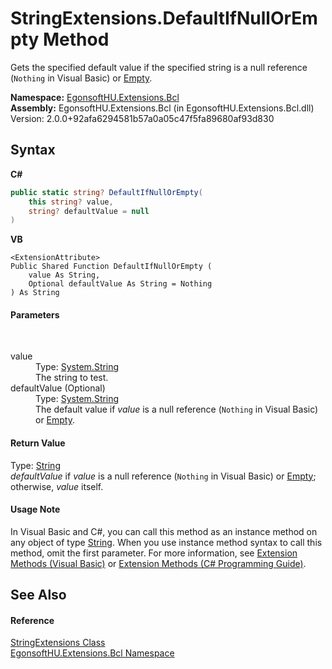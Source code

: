 # StringExtensions.DefaultIfNullOrEmpty Method 
 

Gets the specified default value if the specified string is a null reference (`Nothing` in Visual Basic) or <a href="https://docs.microsoft.com/dotnet/api/system.string.empty" target="_blank" rel="noopener noreferrer">Empty</a>.

**Namespace:**&nbsp;<a href="N_EgonsoftHU_Extensions_Bcl.md">EgonsoftHU.Extensions.Bcl</a><br />**Assembly:**&nbsp;EgonsoftHU.Extensions.Bcl (in EgonsoftHU.Extensions.Bcl.dll) Version: 2.0.0+92afa6294581b57a0a05c47f5fa89680af93d830

## Syntax

**C#**<br />
``` C#
public static string? DefaultIfNullOrEmpty(
	this string? value,
	string? defaultValue = null
)
```

**VB**<br />
``` VB
<ExtensionAttribute>
Public Shared Function DefaultIfNullOrEmpty ( 
	value As String,
	Optional defaultValue As String = Nothing
) As String
```


#### Parameters
&nbsp;<dl><dt>value</dt><dd>Type: <a href="https://docs.microsoft.com/dotnet/api/system.string" target="_blank" rel="noopener noreferrer">System.String</a><br />The string to test.</dd><dt>defaultValue (Optional)</dt><dd>Type: <a href="https://docs.microsoft.com/dotnet/api/system.string" target="_blank" rel="noopener noreferrer">System.String</a><br />The default value if *value* is a null reference (`Nothing` in Visual Basic) or <a href="https://docs.microsoft.com/dotnet/api/system.string.empty" target="_blank" rel="noopener noreferrer">Empty</a>.</dd></dl>

#### Return Value
Type: <a href="https://docs.microsoft.com/dotnet/api/system.string" target="_blank" rel="noopener noreferrer">String</a><br />*defaultValue* if *value* is a null reference (`Nothing` in Visual Basic) or <a href="https://docs.microsoft.com/dotnet/api/system.string.empty" target="_blank" rel="noopener noreferrer">Empty</a>; otherwise, *value* itself.

#### Usage Note
In Visual Basic and C#, you can call this method as an instance method on any object of type <a href="https://docs.microsoft.com/dotnet/api/system.string" target="_blank" rel="noopener noreferrer">String</a>. When you use instance method syntax to call this method, omit the first parameter. For more information, see <a href="https://docs.microsoft.com/dotnet/visual-basic/programming-guide/language-features/procedures/extension-methods" target="_blank" rel="noopener noreferrer">Extension Methods (Visual Basic)</a> or <a href="https://docs.microsoft.com/dotnet/csharp/programming-guide/classes-and-structs/extension-methods" target="_blank" rel="noopener noreferrer">Extension Methods (C# Programming Guide)</a>.

## See Also


#### Reference
<a href="T_EgonsoftHU_Extensions_Bcl_StringExtensions.md">StringExtensions Class</a><br /><a href="N_EgonsoftHU_Extensions_Bcl.md">EgonsoftHU.Extensions.Bcl Namespace</a><br />